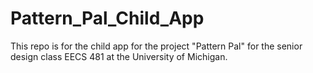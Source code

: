 # Pattern_Pal_Child_App
This repo is for the child app for the project "Pattern Pal" for the senior design class EECS 481 at the University of Michigan.
